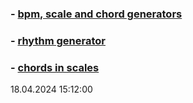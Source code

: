 ### - [bpm, scale and chord generators](https://y-bears.github.io/music-quokka/bpm-sc-ch.html)
### - [rhythm generator](https://y-bears.github.io/music-quokka/rhythm.html)
### - [chords in scales](https://y-bears.github.io/music-quokka/only-scale.html)

18.04.2024 15:12:00
